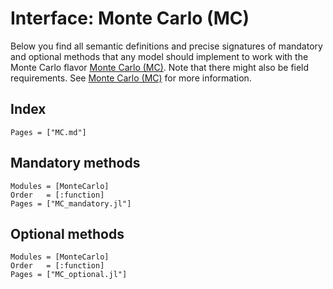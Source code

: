 # Interface: Monte Carlo (MC)

Below you find all semantic definitions and precise signatures of mandatory and optional methods that any model should implement to work with the Monte Carlo flavor [Monte Carlo (MC)](@ref). Note that there might also be field requirements. See [Monte Carlo (MC)](@ref) for more information.

## Index

```@index
Pages = ["MC.md"]
```

## Mandatory methods

```@autodocs
Modules = [MonteCarlo]
Order   = [:function]
Pages = ["MC_mandatory.jl"]
```

## Optional methods

```@autodocs
Modules = [MonteCarlo]
Order   = [:function]
Pages = ["MC_optional.jl"]
```

